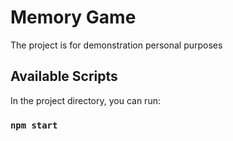 # Memory Game
The project is for demonstration personal purposes

## Available Scripts

In the project directory, you can run:

### `npm start`